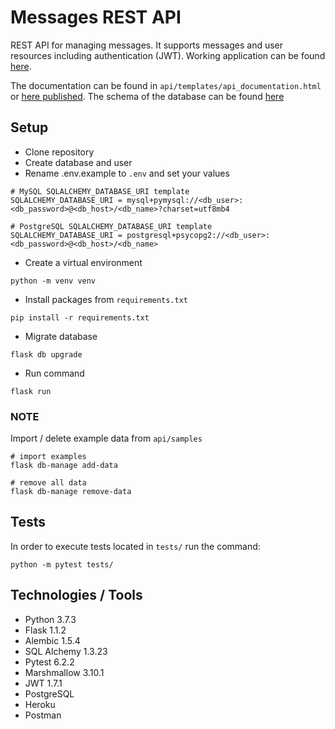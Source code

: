 # Messages REST API

REST API for managing messages. It supports messages and user resources including authentication (JWT). Working application can be found [here](https://messages-flask-api.herokuapp.com/api/v1/).

The documentation can be found in `api/templates/api_documentation.html` or [here published](https://documenter.getpostman.com/view/13065363/TWDRrePa#fcb01dc2-ca6c-4b9d-ae42-329741a49a3b).
The schema of the database can be found [here](https://dbdiagram.io/d/6025b5b380d742080a3a38c5)

## Setup

- Clone repository
- Create database and user
- Rename .env.example to `.env` and set your values 
```buildoutcfg
# MySQL SQLALCHEMY_DATABASE_URI template
SQLALCHEMY_DATABASE_URI = mysql+pymysql://<db_user>:<db_password>@<db_host>/<db_name>?charset=utf8mb4

# PostgreSQL SQLALCHEMY_DATABASE_URI template
SQLALCHEMY_DATABASE_URI = postgresql+psycopg2://<db_user>:<db_password>@<db_host>/<db_name>
```
- Create a virtual environment
```buildoutcfg
python -m venv venv
```
- Install packages from `requirements.txt`
```buildoutcfg
pip install -r requirements.txt
```
- Migrate database
```buildoutcfg
flask db upgrade
```
- Run command
```buildoutcfg
flask run
```

### NOTE

Import / delete example data from 
`api/samples`
```buildoutcfg
# import examples
flask db-manage add-data

# remove all data
flask db-manage remove-data
```

## Tests

In order to execute tests located in `tests/` run the command:
```buildoutcfg
python -m pytest tests/
```

## Technologies / Tools

- Python 3.7.3
- Flask 1.1.2
- Alembic 1.5.4
- SQL Alchemy 1.3.23
- Pytest 6.2.2
- Marshmallow 3.10.1
- JWT 1.7.1
- PostgreSQL
- Heroku
- Postman
